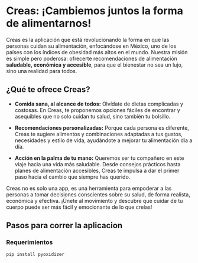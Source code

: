 # Creas: ¡Cambiemos juntos la forma de alimentarnos!

Creas es la aplicación que está revolucionando la forma en que las personas cuidan su alimentación, enfocándose en México, uno de los países con los índices de obesidad más altos en el mundo. Nuestra misión es simple pero poderosa: ofrecerte recomendaciones de alimentación **saludable, económica y accesible**, para que el bienestar no sea un lujo, sino una realidad para todos.

## ¿Qué te ofrece Creas?

- **Comida sana, al alcance de todos:** Olvídate de dietas complicadas y costosas. En Creas, te proponemos opciones fáciles de encontrar y asequibles que no solo cuidan tu salud, sino también tu bolsillo.

- **Recomendaciones personalizadas:** Porque cada persona es diferente, Creas te sugiere alimentos y combinaciones adaptadas a tus gustos, necesidades y estilo de vida, ayudándote a mejorar tu alimentación día a día.

- **Acción en la palma de tu mano:**     Queremos ser tu compañero en este viaje hacia una vida más saludable. Desde consejos prácticos hasta planes de alimentación accesibles, Creas te impulsa a dar el primer paso hacia el cambio que siempre has querido.

Creas no es solo una app, es una herramienta para empoderar a las personas a tomar decisiones conscientes sobre su salud, de forma realista, económica y efectiva. ¡Únete al movimiento y descubre que cuidar de tu cuerpo puede ser más fácil y emocionante de lo que creías!


## Pasos para correr la aplicacion

### Requerimientos

```bash
pip install pyoxidizer
```